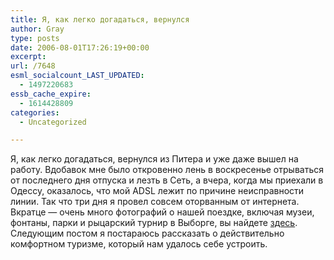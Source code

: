 ```yaml
---
title: Я, как легко догадаться, вернулся
author: Gray
type: posts
date: 2006-08-01T17:26:19+00:00
excerpt:
url: /7648
esml_socialcount_LAST_UPDATED:
  - 1497220683
essb_cache_expire:
  - 1614428809
categories:
  - Uncategorized

---
```








Я, как легко догадаться, вернулся из Питера и уже даже вышел на работу. Вдобавок мне было откровенно лень в воскресенье отрываться от последнего дня отпуска и лезть в Сеть, а вчера, когда мы приехали в Одессу, оказалось, что мой ADSL лежит по причине неисправности линии. Так что три дня я провел совсем оторванным от интернета.  
Вкратце &#8212; очень много фотографий о нашей поездке, включая музеи, фонтаны, парки и рыцарский турнир в Выборге, вы найдете <a href="http://public.fotki.com/SergeyPetrenko/cities/spb/" target="_blank">здесь</a>.  
Следующим постом я постараюсь рассказать о действительно комфортном туризме, который нам удалось себе устроить.